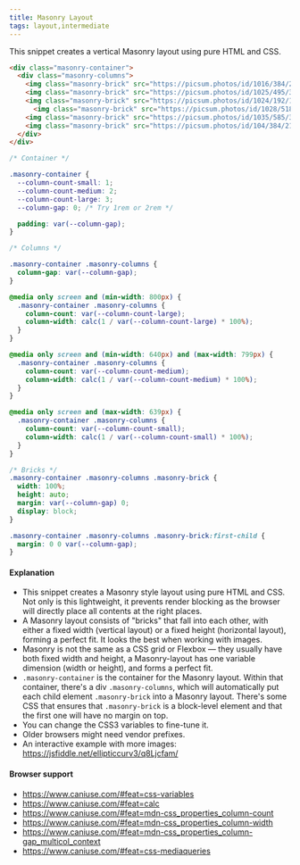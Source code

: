 ```yaml
---
title: Masonry Layout
tags: layout,intermediate
---
```


This snippet creates a vertical Masonry layout using pure HTML and CSS.

```html
<div class="masonry-container">
  <div class="masonry-columns">
    <img class="masonry-brick" src="https://picsum.photos/id/1016/384/256" alt="An image as brick">
    <img class="masonry-brick" src="https://picsum.photos/id/1025/495/330" alt="And another one">
    <img class="masonry-brick" src="https://picsum.photos/id/1024/192/128" alt="And another one">
      <img class="masonry-brick" src="https://picsum.photos/id/1028/518/345" alt="And another one...">
    <img class="masonry-brick" src="https://picsum.photos/id/1035/585/390" alt="Keep in mind that it is important to use display block">
    <img class="masonry-brick" src="https://picsum.photos/id/104/384/216" alt="to be able to use inline elements like these">
  </div>
</div>
```

```css
/* Container */

.masonry-container {
  --column-count-small: 1;
  --column-count-medium: 2;
  --column-count-large: 3;
  --column-gap: 0; /* Try 1rem or 2rem */

  padding: var(--column-gap);
}

/* Columns */

.masonry-container .masonry-columns {
  column-gap: var(--column-gap);
}

@media only screen and (min-width: 800px) {
  .masonry-container .masonry-columns {
    column-count: var(--column-count-large);
    column-width: calc(1 / var(--column-count-large) * 100%);
  }
}

@media only screen and (min-width: 640px) and (max-width: 799px) {
  .masonry-container .masonry-columns {
    column-count: var(--column-count-medium);
    column-width: calc(1 / var(--column-count-medium) * 100%);
  }
}

@media only screen and (max-width: 639px) {
  .masonry-container .masonry-columns {
    column-count: var(--column-count-small);
    column-width: calc(1 / var(--column-count-small) * 100%);
  }
}

/* Bricks */
.masonry-container .masonry-columns .masonry-brick {
  width: 100%;
  height: auto;
  margin: var(--column-gap) 0;
  display: block;
}

.masonry-container .masonry-columns .masonry-brick:first-child {
  margin: 0 0 var(--column-gap);
}
```

#### Explanation

- This snippet creates a Masonry style layout using pure HTML and CSS. Not only is this lightweight, it prevents render blocking as the browser will directly place all contents at the right places.
- A Masonry layout consists of "bricks" that fall into each other, with either a fixed width (vertical layout) or a fixed height (horizontal layout), forming a perfect fit. It looks the best when working with images.
- Masonry is not the same as a CSS grid or Flexbox &mdash; they usually have both fixed width and height, a Masonry-layout has one variable dimension (width or height), and forms a perfect fit.
- `.masonry-container` is the container for the Masonry layout. Within that container, there's a div `.masonry-columns`, which will automatically put each child element `.masonry-brick` into a Masonry layout. There's some CSS that ensures that `.masonry-brick` is a block-level element and that the first one will have no margin on top.
- You can change the CSS3 variables to fine-tune it.
- Older browsers might need vendor prefixes.
- An interactive example with more images: https://jsfiddle.net/ellipticcurv3/q8Ljcfam/

#### Browser support

- https://www.caniuse.com/#feat=css-variables
- https://www.caniuse.com/#feat=calc
- https://www.caniuse.com/#feat=mdn-css_properties_column-count
- https://www.caniuse.com/#feat=mdn-css_properties_column-width
- https://www.caniuse.com/#feat=mdn-css_properties_column-gap_multicol_context
- https://www.caniuse.com/#feat=css-mediaqueries
